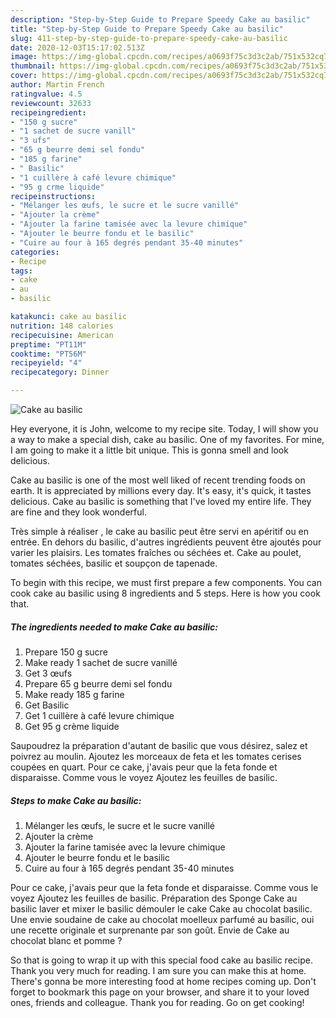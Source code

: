 ```yaml
---
description: "Step-by-Step Guide to Prepare Speedy Cake au basilic"
title: "Step-by-Step Guide to Prepare Speedy Cake au basilic"
slug: 411-step-by-step-guide-to-prepare-speedy-cake-au-basilic
date: 2020-12-03T15:17:02.513Z
image: https://img-global.cpcdn.com/recipes/a0693f75c3d3c2ab/751x532cq70/cake-au-basilic-photo-principale-de-la-recette.jpg
thumbnail: https://img-global.cpcdn.com/recipes/a0693f75c3d3c2ab/751x532cq70/cake-au-basilic-photo-principale-de-la-recette.jpg
cover: https://img-global.cpcdn.com/recipes/a0693f75c3d3c2ab/751x532cq70/cake-au-basilic-photo-principale-de-la-recette.jpg
author: Martin French
ratingvalue: 4.5
reviewcount: 32633
recipeingredient:
- "150 g sucre"
- "1 sachet de sucre vanill"
- "3 ufs"
- "65 g beurre demi sel fondu"
- "185 g farine"
- " Basilic"
- "1 cuillère à café levure chimique"
- "95 g crme liquide"
recipeinstructions:
- "Mélanger les œufs, le sucre et le sucre vanillé"
- "Ajouter la crème"
- "Ajouter la farine tamisée avec la levure chimique"
- "Ajouter le beurre fondu et le basilic"
- "Cuire au four à 165 degrés pendant 35-40 minutes"
categories:
- Recipe
tags:
- cake
- au
- basilic

katakunci: cake au basilic 
nutrition: 148 calories
recipecuisine: American
preptime: "PT11M"
cooktime: "PT56M"
recipeyield: "4"
recipecategory: Dinner

---
```



![Cake au basilic](https://img-global.cpcdn.com/recipes/a0693f75c3d3c2ab/751x532cq70/cake-au-basilic-photo-principale-de-la-recette.jpg)

Hey everyone, it is John, welcome to my recipe site. Today, I will show you a way to make a special dish, cake au basilic. One of my favorites. For mine, I am going to make it a little bit unique. This is gonna smell and look delicious.

Cake au basilic is one of the most well liked of recent trending foods on earth. It is appreciated by millions every day. It's easy, it's quick, it tastes delicious. Cake au basilic is something that I've loved my entire life. They are fine and they look wonderful.

Très simple à réaliser , le cake au basilic peut être servi en apéritif ou en entrée. En dehors du basilic, d&#39;autres ingrédients peuvent être ajoutés pour varier les plaisirs. Les tomates fraîches ou séchées et. Cake au poulet, tomates séchées, basilic et soupçon de tapenade.


To begin with this recipe, we must first prepare a few components. You can cook cake au basilic using 8 ingredients and 5 steps. Here is how you cook that.

<!--inarticleads1-->

##### The ingredients needed to make Cake au basilic:

1. Prepare 150 g sucre
1. Make ready 1 sachet de sucre vanillé
1. Get 3 œufs
1. Prepare 65 g beurre demi sel fondu
1. Make ready 185 g farine
1. Get  Basilic
1. Get 1 cuillère à café levure chimique
1. Get 95 g crème liquide


Saupoudrez la préparation d&#39;autant de basilic que vous désirez, salez et poivrez au moulin. Ajoutez les morceaux de feta et les tomates cerises coupées en quart. Pour ce cake, j&#39;avais peur que la feta fonde et disparaisse. Comme vous le voyez Ajoutez les feuilles de basilic. 

<!--inarticleads2-->

##### Steps to make Cake au basilic:

1. Mélanger les œufs, le sucre et le sucre vanillé
1. Ajouter la crème
1. Ajouter la farine tamisée avec la levure chimique
1. Ajouter le beurre fondu et le basilic
1. Cuire au four à 165 degrés pendant 35-40 minutes


Pour ce cake, j&#39;avais peur que la feta fonde et disparaisse. Comme vous le voyez Ajoutez les feuilles de basilic. Préparation des Sponge Cake au basilic laver et mixer le basilic démouler le cake Cake au chocolat basilic. Une envie soudaine de cake au chocolat moelleux parfumé au basilic, oui une recette originale et surprenante par son goût. Envie de Cake au chocolat blanc et pomme ? 

So that is going to wrap it up with this special food cake au basilic recipe. Thank you very much for reading. I am sure you can make this at home. There's gonna be more interesting food at home recipes coming up. Don't forget to bookmark this page on your browser, and share it to your loved ones, friends and colleague. Thank you for reading. Go on get cooking!
